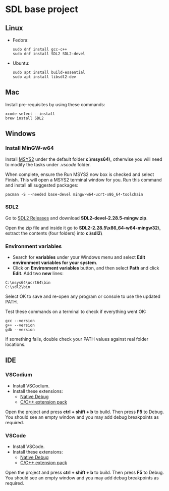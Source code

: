 # SDL base project

## Linux

* Fedora:
  ```
  sudo dnf install gcc-c++
  sudo dnf install SDL2 SDL2-devel
  ```

* Ubuntu:
  ```
  sudo apt install build-essential
  sudo apt install libsdl2-dev
  ```

## Mac

Install pre-requisites by using these commands:

```
xcode-select --install
brew install SDL2
```

## Windows

### Install MinGW-w64 

Install [MSYS2](https://www.msys2.org/) under the default folder **c:\\msys64\\**, otherwise you will need to modify the tasks under *.vscode* folder.

 When complete, ensure the Run MSYS2 now box is checked and select Finish. This will open a MSYS2 terminal window for you. Run this command and install all suggested packages:

 ```
 pacman -S --needed base-devel mingw-w64-ucrt-x86_64-toolchain
 ```

### SDL2

Go to [SDL2 Releases](https://github.com/libsdl-org/SDL/releases/tag/release-2.28.5) and download **SDL2-devel-2.28.5-mingw.zip**.

Open the zip file and inside it go to **SDL2-2.28.5\\x86_64-w64-mingw32\\**, extract the contents (four folders) into **c:\sdl2\\**


### Environment variables

* Search for **variables** under your Windows menu and select **Edit environment variables for your system**.
* Click on **Environment variables** button, and then select **Path** and click **Edit**. Add two **new** lines:

```
C:\msys64\ucrt64\bin
C:\sdl2\bin
```

Select OK to save and re-open any program or console to use the updated PATH.

Test these commands on a terminal to check if everything went OK:

```
gcc --version
g++ --version
gdb --version
```

If something fails, double check your PATH values against real folder locations.


## IDE

### VSCodium
* Install VSCodium.
* Install these extensions:
    * [Native Debug](https://open-vsx.org/extension/webfreak/debug)
    * [C/C++ extension pack](https://open-vsx.org/extension/franneck94/vscode-c-cpp-dev-extension-pack)

Open the project and press **ctrl + shift + b** to build. Then press **F5** to Debug. You should see an empty window and you may add debug breakpoints as required.

### VSCode
* Install VSCode.
* Install these extensions:
    * [Native Debug](https://marketplace.visualstudio.com/items?itemName=webfreak.debug)
    * [C/C++ extension pack](https://marketplace.visualstudio.com/items?itemName=ms-vscode.cpptools-extension-pack)


Open the project and press **ctrl + shift + b** to build. Then press **F5** to Debug. You should see an empty window and you may add debug breakpoints as required.

